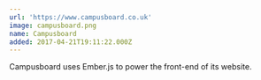 ```yaml
---
url: 'https://www.campusboard.co.uk'
image: campusboard.png
name: Campusboard
added: 2017-04-21T19:11:22.000Z
---
```

Campusboard uses Ember.js to power the front-end of its website.